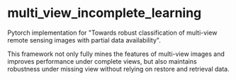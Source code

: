 # multi_view_incomplete_learning
Pytorch implementation for "Towards robust classification of multi-view remote sensing images with partial data availability".

This framework not only fully mines the features of multi-view images and  improves performance under complete views, but also maintains robustness under missing view without relying on restore and retrieval data.
